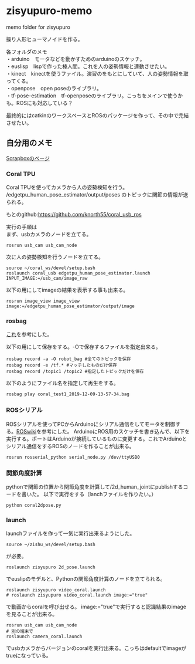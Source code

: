 # zisyupuro-memo
memo folder for zisyupuro

操り人形ヒューマノイドを作る。


各フォルダのメモ  
・arduino　モータなどを動かすためのarduinoのスケッチ。  
・euslisp　lispで作った棒人間。これを人の姿勢情報と連動させたい。  
・kinect　kinectを使うファイル。演習のをもとにしていて、人の姿勢情報を取ってくる。  
・openpose　open poseのライブラリ。  
・tf-pose-estimation　tf-openposeのライブラリ。こっちをメインで使うかも。ROSにも対応している？  

最終的にはcatkinのワークスペースとROSのパッケージを作って、その中で完結させたい。


## 自分用のメモ

[Scrapboxのページ](https://scrapbox.io/zisyupuro/)

### Coral TPU
Coral TPUを使ってカメラから人の姿勢検知を行う。
/edgetpu_human_pose_estimator/output/poses
のトピックに関節の情報が送られる。

もとのgithub:https://github.com/knorth55/coral_usb_ros

実行の手順は  
まず、usbカメラのノードを立てる。
```
rosrun usb_cam usb_cam_node
```
次に人の姿勢検知を行うノードを立てる。
```
source ~/coral_ws/devel/setup.bash
roslaunch coral_usb edgetpu_human_pose_estimator.launch INPUT_IMAGE:=/usb_cam/image_raw
```
以下の用にしてimageの結果を表示する事も出来る。
```
rosrun image_view image_view image:=/edgetpu_human_pose_estimator/output/image
```

### rosbag
[これ](https://qiita.com/srs/items/f6e2c36996e34bcc4d73)を参考にした。  

以下の用にして保存をする。-Oで保存するファイルを指定出来る。
```
rosbag record -a -O robot_bag #全てのトピックを保存
rosbag record -e /tf.* #マッチしたものだけ保存
rosbag record /topic1 /topic2 #指定したトピックだけを保存
```
以下のようにファイル名を指定して再生をする。
```
rosbag play coral_test1_2019-12-09-13-57-34.bag
```
### ROSシリアル
ROSシリアルを使ってPCからArduinoにシリアル通信をしてモータを制御する。[ROSwiki](http://wiki.ros.org/rosserial_arduino/Tutorials)を参考にした。
ArduinoにROS用のスケッチを書き込んで、以下を実行する。ポートはArduinoが接続しているものに変更する。これでArduinoとシリアル通信をするROSのノードを作ることが出来る。
```
rosrun rosserial_python serial_node.py /dev/ttyUSB0
```


### 関節角度計算
pythonで関節の位置から関節角度を計算して/2d_human_jointにpublishするコードを書いた。
以下で実行をする（lanchファイルを作りたい。）
```
python coral2dpose.py
```

### launch
launchファイルを作って一気に実行出来るようにした。
```
source ~/zishu_ws/devel/setup.bash
```
が必要。  

```
roslaunch zisyupuro 2d_pose.launch
```
でeuslipのモデルと、Pythonの関節角度計算のノードを立てられる。  

```
roslaunch zisyupuro video_coral.launch
# roslaunch zisyupuro video_coral.launch image:="true"
```
で動画からcoralを呼び出せる。
image:="true"で実行すると認識結果のimageを見ることが出来る。

```
rosrun usb_cam usb_cam_node
# 別の端末で
roslaunch camera_coral.launch
```
でusbカメラからバージョンのcoralを実行出来る。こっちはdefaultでimageがtrueになっている。

